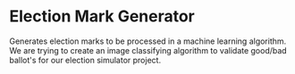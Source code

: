 # Election Mark Generator

Generates election marks to be processed in a machine learning algorithm. We are trying to create an image classifying algorithm to validate good/bad ballot's for our election simulator project.

